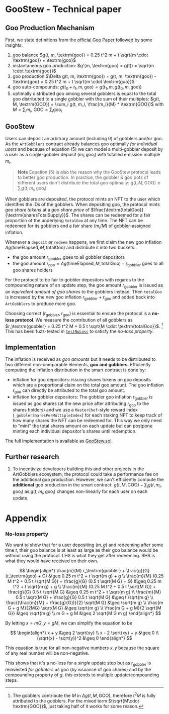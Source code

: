 # GooStew - Technical paper

## Goo Production Mechanism

First, we state definitions from the [official Goo Paper](https://www.paradigm.xyz/2022/09/goo) followed by some insights:

1. goo balance $g(t, m, \textrm{goo}) = 0.25 t^2 m + t \sqrt{m \cdot \textrm{goo}} + \textrm{goo}$
1. instantaneous goo production: $g'(m, \textrm{goo} = g(t)) = \sqrt{m \cdot \textrm{goo}}$
1. goo production $\Delta g(t, m, \textrm{goo}) = g(t, m, \textrm{goo}) - \textrm{goo} = 0.25 t^2 m + t \sqrt{m \cdot \textrm{goo}}$
1. goo auto-compounds: $g(t_0 + t_1, m, \textrm{goo}) = g(t_1, m, g(t_0, m, \textrm{goo}))$
1. optimally distributed goo among several gobblers is equal to the total goo distributed to a single gobbler with the sum of their multiples: $g(t, M, \textrm{GOO}) = \sum_i g(t, m_i, \frac{m_i}{M} * \textrm{GOO})$ with $M = \sum_i m_i$, $\textrm{GOO} = \sum_i \textrm{goo}_i$

## GooStew

Users can deposit an arbitrary amount (including 0) of gobblers and/or goo. As the `ArtGobblers` contract already balances goo optimally _for individual users_ and because of equation (5) we can model a multi-gobbler deposit by a user as a single-gobbler deposit $(m_i, \textrm{goo}_i)$ with totalled emission multiple $m_i$.

> **Note**
> Equation (5) is also the reason why the GooStew protocol leads to better goo production. In practice, the gobbler & goo pots of different users don't distribute the total goo optimally: $g(t, M, \textrm{GOO}) \geq \sum_i g(t, m_i, \textrm{goo}_i)$.

When gobblers are deposited, the protocol mints an NFT to the user which identifies the IDs of the gobblers.
When depositing goo, the protocol mints _goo share tokens_ at a _goo share price_ of $\frac{\textrm{totalGoo}}{\textrm{sharesTotalSupply}}$. The shares can be redeemed for a fair proportion of the underlying `totalGoo` at any time. The NFT can be redeemed for its gobblers and a fair share $(m_i / M)$ of gobbler-assigned inflation.

Whenever a `deposit` or `redeem` happens, we first claim the new goo inflation $\Delta g(\textrm{timeElapsed}, M, \textrm{totalGoo})$ and distribute it into two buckets:

- the goo amount $r_\textrm{gobbler}$ goes to all gobbler depositors
- the goo amount $r_\textrm{goo} = \Delta g(\textrm{timeElapsed}, M, \textrm{totalGoo}) - r_\textrm{gobbler}$ goes to all goo shares holders

For the protocol to be fair to gobbler depositors with regards to the compounding nature of an update step, the goo amount $r_\textrm{gobbler}$ is issued as an _equivalent amount of goo shares_ to the gobblers instead.
Then `totalGoo` is increased by the new goo inflation $r_\textrm{gobbler} + r_\textrm{goo}$ and added back into `ArtGobblers` to produce more goo.

Choosing correct $(r_\textrm{gobbler}, r_\textrm{goo})$ is essential to ensure the protocol is a **no-loss protocol**. We measure the contribution of all gobblers as $r_\textrm{gobbler} = 0.25 t^2 M +  0.5 t \sqrt{M \cdot \textrm{totalGoo}}$. [^1]
This has been fuzz-tested in [`testNoLoss`](./test/GooStew.t.sol) to satisfy the _no-loss property_.

## Implementation

The inflation is received as _goo amounts_ but it needs to be distributed to two different non-comparable elements, **goo and gobblers**. Efficiently computing the inflation distribution in the smart contract is done by:

- inflation for goo depositors: issuing shares tokens on goo deposits which are a proportional claim on the total goo amount. The goo inflation $r_\textrm{goo}$ can directly be attributed to the total goo amount.
- inflation for gobbler depositors: The gobbler goo inflation $r_\textrm{gobbler}$ is issued as goo shares (at the new price after attributing $r_\textrm{goo}$ to the shares holders) and we use a `MasterChef`-style reward index (`_gobblerSharesPerMultipleIndex`) for each staking NFT to keep track of how many shares the NFT can be redeemed for. This way we only need to "mint" the total shares amount on each update but can postpone minting each individual depositor's shares until redemption.

The full implementation is available as [GooStew.sol](./src/GooStew.sol).

## Further research

1. To incentivize developers building this and other projects in the ArtGobblers ecosystem, the protocol could take a performance fee on the additional goo production. However, we can't efficiently compute the **additional** goo production in the smart contract: $g(t, M, \textrm{GOO}) - \sum_i g(t, m_i, \textrm{goo}_i)$ as $g(t, m_i, \textrm{goo}_i)$ changes non-linearly for each user on each update.

[^1]: The gobblers contribute the $M$ in $\Delta g(t, M, \textrm{GOO})$, therefore $t^2M$ is fully attributed to the gobblers. For the mixed term $t\sqrt{M\cdot \textrm{GOO}}$, just taking half of it works for some reason.

# Appendix

### No-loss property

We want to show that for a user depositing $(m, g)$ and redeeming after some time $t$, their goo balance is at least as large as their goo balance would be without using the protocol.
LHS is what they get after redeeming. RHS is what they would have received on their own.


$$
\begin{align*}
\frac{m}{M}   r_\textrm{gobbler} + \frac{g}{G}   (r_\textrm{goo} + G) &\geq 0.25 m t^2 + t \sqrt{m g} + g \\
\frac{m}{M}   (0.25 M t^2 + 0.5 t \sqrt{M G}) + \frac{g}{G}   (0.5 t \sqrt{M G} + G) &\geq 0.25 m t^2 + t \sqrt{m g} + g \\
\frac{m}{M}   (0.25 M t^2 + 0.5 t \sqrt{M G}) + \frac{g}{G}   0.5 t \sqrt{M G} &\geq 0.25 m t^2 + t \sqrt{m g} \\
\frac{m}{M} 0.5 t \sqrt{M G} + \frac{g}{G}   0.5 t \sqrt{M G} &\geq t \sqrt{m g} \\
\frac{(\frac{m}{M} + \frac{g}{G})}{2} \sqrt{M G} &\geq \sqrt{m g} \\
\frac{m G + g M}{2MG} \sqrt{M G} &\geq \sqrt{m g} \\
\frac{m G + g M}{2 \sqrt{M G}} &\geq \sqrt{m g} \\
m G + g M &\geq 2 \sqrt{M G m g}
\end{align*}
$$

By letting 
$x = m G, y = g M$, we can simplify the equation to be


$$
\begin{align*}
x + y &\geq 2 \sqrt{xy} \\
x - 2 \sqrt{xy} + y &\geq 0 \\
(\sqrt{x} - \sqrt{y})^2 &\geq 0
\end{align*}
$$

This equation is true for all non-negative numbers $x, y$ because the square of any real number will be non-negative.

<!-- (m/M) _ r\_\textrm{gobbler} + (g/G) _ (r\_\textrm{goo} + G) >= 0.25*m*t^2 + t*sqrt(m*g) + g
(m/M) * (0.25*M*t^2 + 0.5*t*sqrt(M*G)) + (g/G) * (0.5*t*sqrt(M*G) + G) >= 0.25*m*t^2 + t*sqrt(m*g) + g
(m/M) * (0.25*M*t^2 + 0.5*t*sqrt(M*G)) + (g/G) * 0.5*t*sqrt(M*G) >= 0.25*m*t^2 + t*sqrt(m*g)
(m/M) * (0.5*t*sqrt(M*G)) + (g/G) * 0.5*t*sqrt(M*G) >= t*sqrt(m*g)
(m/M + g/G) * 0.5*t*sqrt(M*G) >= t*sqrt(m*g)
(m/M + g/G)/2 * sqrt(M*G) >= sqrt(m*g) -->

This shows that it's a no-loss for a _single_ update step but as $r_\textrm{gobbler}$ is reinvested _for gobblers_ as goo (by issuance of goo shares) and by the compounding property of $g$, this extends to multiple update/compounding steps.
